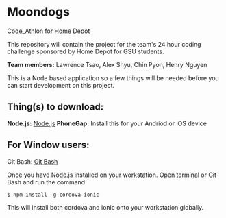 # Moondogs
Code_Athlon for Home Depot

This repository will contain the project for the team's 24 hour coding challenge sponsored by Home Depot for GSU students.

**Team members:** Lawrence Tsao, Alex Shyu, Chin Pyon, Henry Nguyen

This is a Node based application so a few things will be needed before you 
can start development on this project.

Thing(s) to download: 
---
**Node.js:** [Node.js](http://nodejs.org)
**PhoneGap:** Install this for your Andriod or iOS device

For Window users: 
---
Git Bash: [Git Bash](http://git-scm.com/downloads)

Once you have Node.js installed on your workstation. Open terminal or Git Bash and run the command
```
$ npm install -g cordova ionic
``` 

This will install both cordova and ionic onto your workstation globally.
